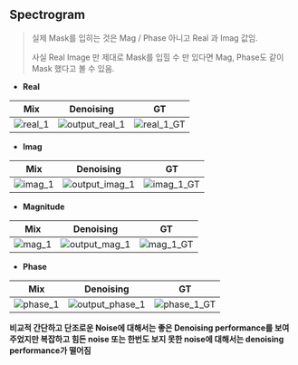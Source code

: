## Spectrogram 
> 실제 Mask를 입히는 것은 Mag / Phase 아니고 Real 과 Imag 값임.
> 
> 사실 Real Image 만 제대로 Mask를 입힐 수 만 있다면 Mag, Phase도 같이 Mask 했다고 볼 수 있음. 

- **Real**

| Mix | Denoising | GT |
|---|---|---|
|![real_1](https://user-images.githubusercontent.com/76771847/129692781-6b2d7d34-cf20-4e1d-acdb-7851f8cf0e9c.png)|![output_real_1](https://user-images.githubusercontent.com/76771847/129692794-755cf1f5-e213-49ee-bc09-e355b163ce4c.png)|![real_1_GT](https://user-images.githubusercontent.com/76771847/129692783-dbe8bbbf-3ff5-445e-9473-a78d11dd746f.png)

- **Imag**

| Mix | Denoising | GT |
|---|---|---|
|![imag_1](https://user-images.githubusercontent.com/76771847/129692984-38b8434c-d0ec-4041-9bc5-fe12983cec9a.png)|![output_imag_1](https://user-images.githubusercontent.com/76771847/129692999-06fb7f63-1fc2-4035-a071-366808b81b17.png)|![imag_1_GT](https://user-images.githubusercontent.com/76771847/129693004-e1deecd3-2189-42a9-b871-73ea3bdb1dbf.png)

- **Magnitude**

| Mix | Denoising | GT |
|---|---|---|
|![mag_1](https://user-images.githubusercontent.com/76771847/129691497-df913ff3-2084-4644-a0e6-355f5e115505.png)|![output_mag_1](https://user-images.githubusercontent.com/76771847/129691666-7212095c-a854-4251-94ac-b37036819650.png)|![mag_1_GT](https://user-images.githubusercontent.com/76771847/129691096-89398036-4b89-4e0d-80c5-f2d002407172.png)|

- **Phase**

| Mix | Denoising | GT |
|---|---|---|
|![phase_1](https://user-images.githubusercontent.com/76771847/129692148-efc00d39-56c4-4006-8785-2397aef4891e.png)|![output_phase_1](https://user-images.githubusercontent.com/76771847/129692268-1e05ea33-a744-47f5-9d09-143aa38ac683.png)|![phase_1_GT](https://user-images.githubusercontent.com/76771847/129692294-b5169c89-1c55-4eb4-be03-fb1b0656f3bb.png)|

**비교적 간단하고 단조로운 Noise에 대해서는 좋은 Denoising performance를 보여주었지만 복잡하고 힘든 noise 또는 한번도 보지 못한 noise에 대해서는
denoising performance가 떨어짐**